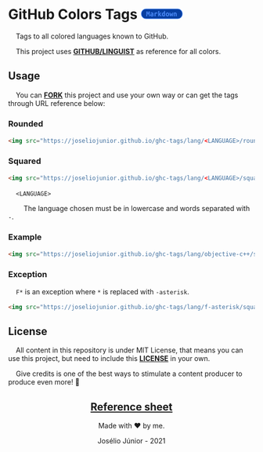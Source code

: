 # GitHub Colors Tags ![](lang/markdown/rounded.png)

&nbsp;&nbsp;&nbsp;&nbsp;Tags to all colored languages known to GitHub.

&nbsp;&nbsp;&nbsp;&nbsp;This project uses **[GITHUB/LINGUIST](https://github.com/github/linguist)** as reference for all colors.

## Usage
&nbsp;&nbsp;&nbsp;&nbsp;You can **[FORK](https://github.com/joseliojunior/ghc-tags.git)** this project and use your own way or can get the tags through URL reference below:

### Rounded
~~~html
<img src="https://joseliojunior.github.io/ghc-tags/lang/<LANGUAGE>/rounded.png">
~~~

### Squared
~~~html
<img src="https://joseliojunior.github.io/ghc-tags/lang/<LANGUAGE>/squared.png">
~~~

&nbsp;&nbsp;&nbsp;&nbsp;`<LANGUAGE>`

&nbsp;&nbsp;&nbsp;&nbsp;&nbsp;&nbsp;&nbsp;&nbsp;The language chosen must be in lowercase and words separated with `-`.

### Example
~~~html
<img src="https://joseliojunior.github.io/ghc-tags/lang/objective-c++/squared.png">
~~~

### Exception
&nbsp;&nbsp;&nbsp;&nbsp;`F*` is an exception where `*` is replaced with `-asterisk`.
~~~html
<img src="https://joseliojunior.github.io/ghc-tags/lang/f-asterisk/squared.png">
~~~

## License
&nbsp;&nbsp;&nbsp;&nbsp;All content in this repository is under MIT License, that means you can use this project, but need to include this **[LICENSE](LICENSE)** in your own.

&nbsp;&nbsp;&nbsp;&nbsp;Give credits is one of the best ways to stimulate a content producer to produce even more! 🤩

<div align="center">

## [Reference sheet](reference/README.md)

Made with ❤ by me.

Josélio Júnior - 2021

</div>

